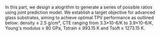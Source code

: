 In this part, we design a alogrithm to generate a series of possible ratios using joint prediction model.
We establish a target objective for advanced glass substrates, aiming to achieve optimal TPV performance as outlined below: density ≤ 2.5 g/cm³, CTE ranging from 3.3×10-6/K to 3.9×10-6/K, Young's modulus ≥ 80 GPa, Tstrain ≥ 993.15 K and Tsoft ≥ 1273.15 K.
